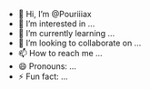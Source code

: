 - 👋 Hi, I’m @Pouriiiax
- 👀 I’m interested in ...
- 🌱 I’m currently learning ...
- 💞️ I’m looking to collaborate on ...
- 📫 How to reach me ...
- 😄 Pronouns: ...
- ⚡ Fun fact: ...

<!---
Pouriiiax/Pouriiiax is a ✨ special ✨ repository because its `README.md` (this file) appears on your GitHub profile.
You can click the Preview link to take a look at your changes.
--->
